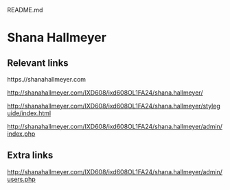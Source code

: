 README.md
# Shana Hallmeyer

## Relevant links
https.//shanahallmeyer.com

http://shanahallmeyer.com/IXD608/ixd608OL1FA24/shana.hallmeyer/

http://shanahallmeyer.com/IXD608/ixd608OL1FA24/shana.hallmeyer/styleguide/index.html


http://shanahallmeyer.com/IXD608/ixd608OL1FA24/shana.hallmeyer/admin/index.php


## Extra links

http://shanahallmeyer.com/IXD608/ixd608OL1FA24/shana.hallmeyer/admin/users.php